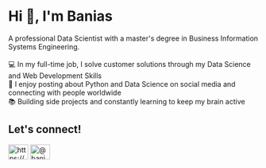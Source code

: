 # Hi 👋, I'm Banias

A professional Data Scientist with a master's degree in Business Information Systems Engineering.<br><br>💻 In my full-time job, I solve customer solutions through my Data Science and Web Development Skills<br>🤳 I enjoy posting about Python and Data Science on social media and connecting with people worldwide<br>📚 Building side projects and constantly learning to keep my brain active


## Let's connect!
<p align="left">
<a href="https://www.linkedin.com/in/banias/" target="blank"><img align="center" src="https://raw.githubusercontent.com/rahuldkjain/github-profile-readme-generator/master/src/images/icons/Social/linked-in-alt.svg" alt="https://www.linkedin.com/in/banias/" height="30" width="40" /></a>
<a href="[https://medium.com/@banias](https://delightfuldatascience.substack.com)" target="blank"><img align="center" src="https://camo.githubusercontent.com/07c945ab98cdac13e3bf2f7011e8a9059ed973c7c03689e4e3ec61cd2af4eb7d/68747470733a2f2f737562737461636b2e636f6d2f696d672f737562737461636b2e706e67" alt="@banias" height="30" width="40" /></a>
</p>
